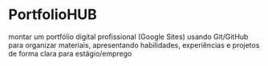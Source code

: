 # PortfolioHUB
montar um portfólio digital profissional (Google Sites) usando Git/GitHub para organizar materiais, apresentando habilidades, experiências e projetos de forma clara para estágio/emprego
